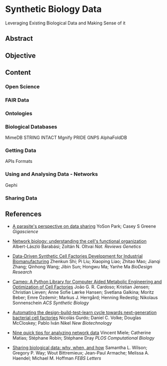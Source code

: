 # Synthetic Biology Data 

Leveraging Existing Biological Data and Making Sense of it

## Abstract

## Objective

## Content

### Open Science

### FAIR Data

### Ontologies

### Biological Databases

MimeDB
STRING
INTACT
Mgnify
PRIDE
GNPS
AlphaFoldDB

### Getting Data

APIs
Formats


### Using and Analysing Data - Networks

Gephi

### Sharing Data



## References

- [A parasite's perspective on data sharing](https://www.ncbi.nlm.nih.gov/pmc/articles/PMC6258825/) YoSon Park; Casey S Greene *Gigascience*
  
- [Network biology: understanding the cell's functional organization](https://www.nature.com/articles/nrg1272) Albert-László Barabási; Zoltán N. Oltvai *Nat. Reviews Genetics*

- [Data-Driven Synthetic Cell Factories Development for Industrial Biomanufacturing](https://spj.science.org/doi/10.34133/2022/9898461) Zhenkun Shi; Pi Liu; Xiaoping Liao; Zhitao Mao; Jianqi Zhang; Qinhong Wang; Jibin Sun; Hongwu Ma; Yanhe Ma *BioDesign Research*

- [Cameo: A Python Library for Computer Aided Metabolic Engineering and Optimization of Cell Factories](https://pubs.acs.org/doi/10.1021/acssynbio.7b00423) João G. R. Cardoso; Kristian Jensen; Christian Lieven; Anne Sofie Lærke Hansen; Svetlana Galkina; Moritz Beber; Emre Özdemir; Markus J. Herrgård; Henning Redestig; Nikolaus Sonnenschein *ACS Synthetic Biology*

- [Automating the design-build-test-learn cycle towards next-generation bacterial cell factories](https://www.sciencedirect.com/science/article/pii/S187167842300002X) Nicolás Gurdo; Daniel C. Volke; Douglas McCloskey; Pablo Iván Nikel *New Biotechnology*

- [Nine quick tips for analyzing network data](https://journals.plos.org/ploscompbiol/article?id=10.1371/journal.pcbi.1007434) Vincent Miele; Catherine Matias; Stéphane Robin; Stéphane Dray *PLOS Computational Biology*

- [Sharing biological data: why, when, and how](https://febs.onlinelibrary.wiley.com/doi/10.1002/1873-3468.14067) Samantha L. Wilson; Gregory P. Way; Wout Bittremieux; Jean-Paul Armache; Melissa A. Haendel; Michael M. Hoffman *FEBS Letters*
